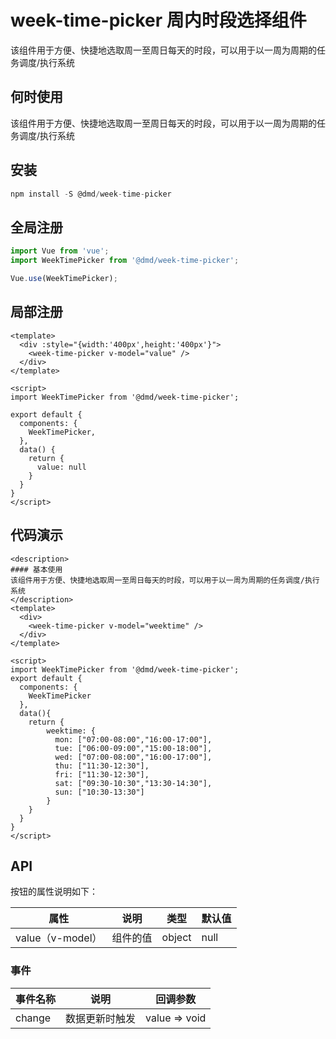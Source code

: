 # week-time-picker 周内时段选择组件

该组件用于方便、快捷地选取周一至周日每天的时段，可以用于以一周为周期的任务调度/执行系统

## 何时使用

该组件用于方便、快捷地选取周一至周日每天的时段，可以用于以一周为周期的任务调度/执行系统

## 安装

```js
npm install -S @dmd/week-time-picker
```

## 全局注册

 ```js
import Vue from 'vue';
import WeekTimePicker from '@dmd/week-time-picker';

Vue.use(WeekTimePicker);
```

## 局部注册

```vue
<template>
  <div :style="{width:'400px',height:'400px'}">
    <week-time-picker v-model="value" />
  </div>
</template>

<script>
import WeekTimePicker from '@dmd/week-time-picker';

export default {
  components: {
    WeekTimePicker,
  },
  data() {
    return {
      value: null
    }
  }
}
</script>
```

## 代码演示

```components
<description>
#### 基本使用
该组件用于方便、快捷地选取周一至周日每天的时段，可以用于以一周为周期的任务调度/执行系统
</description>
<template>
  <div>
    <week-time-picker v-model="weektime" />
  </div>
</template>

<script>
import WeekTimePicker from '@dmd/week-time-picker';
export default {
  components: {
    WeekTimePicker
  },
  data(){
    return {
        weektime: {
          mon: ["07:00-08:00","16:00-17:00"],
          tue: ["06:00-09:00","15:00-18:00"],
          wed: ["07:00-08:00","16:00-17:00"],
          thu: ["11:30-12:30"],
          fri: ["11:30-12:30"],
          sat: ["09:30-10:30","13:30-14:30"],
          sun: ["10:30-13:30"]
        }
    }
  }
}
</script>
```

## API

按钮的属性说明如下：

| 属性 | 说明 | 类型 | 默认值 |
| --- | --- | --- | --- |
|value（v-model） | 组件的值 | object | null |

### 事件

| 事件名称 | 说明             | 回调参数        |
| -------- | ---------------- | --------------- |
|change | 数据更新时触发 | value => void |


